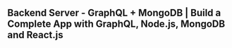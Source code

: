 ## Backend Server - GraphQL + MongoDB | Build a Complete App with GraphQL, Node.js, MongoDB and React.js
 
